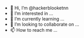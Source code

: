 - 👋 Hi, I’m @hackerblooketnn
- 👀 I’m interested in ...
- 🌱 I’m currently learning ...
- 💞️ I’m looking to collaborate on ...
- 📫 How to reach me ...

<!---
hackerblooketnn/hackerblooketnn is a ✨ special ✨ repository because its `README.md` (this file) appears on your GitHub profile.
You can click the Preview link to take a look at your changes.
--->
